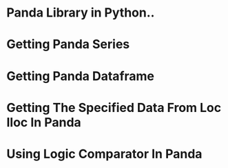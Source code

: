 # Panda Library in Python..
# Getting Panda Series
# Getting Panda Dataframe 
# Getting The Specified Data From Loc Iloc In Panda
# Using Logic Comparator In Panda 
